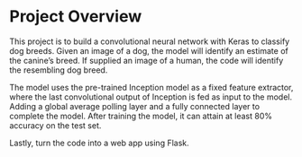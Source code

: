 # Project Overview
This project is to build a convolutional neural network with Keras to classify dog breeds. Given an image of a dog, the model will identify an estimate of the canine’s breed. If supplied an image of a human, the code will identify the resembling dog breed.

The model uses the pre-trained Inception model as a fixed feature extractor, where the last convolutional output of Inception is fed as input to the model. Adding a global average polling layer and a fully connected layer to complete the model. After training the model, it can attain at least 80% accuracy on the test set.

Lastly, turn the code into a web app using Flask.

